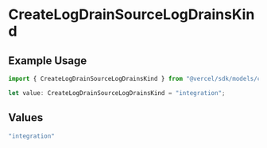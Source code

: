 # CreateLogDrainSourceLogDrainsKind

## Example Usage

```typescript
import { CreateLogDrainSourceLogDrainsKind } from "@vercel/sdk/models/createlogdrainop.js";

let value: CreateLogDrainSourceLogDrainsKind = "integration";
```

## Values

```typescript
"integration"
```